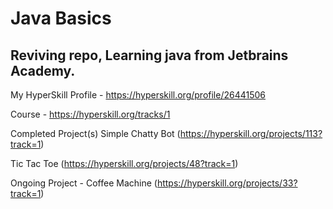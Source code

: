 # Java Basics

## Reviving repo, Learning java from Jetbrains Academy.

My HyperSkill Profile - https://hyperskill.org/profile/26441506

Course - https://hyperskill.org/tracks/1

Completed Project(s) 
Simple Chatty Bot (https://hyperskill.org/projects/113?track=1)

Tic Tac Toe (https://hyperskill.org/projects/48?track=1)

Ongoing Project - Coffee Machine (https://hyperskill.org/projects/33?track=1)
